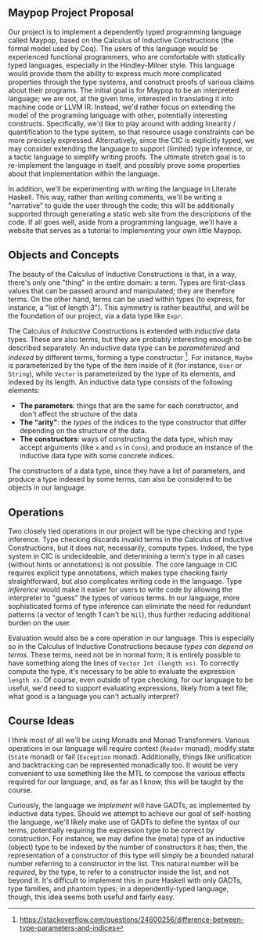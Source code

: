 ## Maypop Project Proposal
Our project is to implement a dependently typed programming language called Maypop, based on the Calculus of
Inductive Constructions (the formal model used by Coq). The users of this language would be experienced functional
programmers, who are comfortable with statically typed languages, especially in the Hindley-Milner style. This
language would provide them the ability to express much more complicated properties through the type systems, and
construct proofs of various claims about their programs. The initial goal is for Maypop to be an interpreted
language; we are not, at the given time, interested in translating it into machine code or LLVM IR. Instead,
we'd rather focus on extending the model of the programing language with other, potentially interesting constructs.
Specifically, we'd like to play around with adding linearity / quantification to the type system, so that resource
usage constraints can be more precisely expressed. Alternatively, since the CIC is explicitly typed, we may
consider extending the language to support (limited) type inference, or a tactic language to simplify writing
proofs. The ultimate stretch goal is to re-implement the language in itself, and possibly prove some properties
about that implementation within the language.

In addition, we'll be experimenting with writing the language in Literate Haskell. This way, rather than writing
comments, we'll be writing a "narrative" to guide the user through the code; this will be additionally supported
through generating a static web site from the descriptions of the code. If all goes well, aside from a programming
language, we'll have a website that serves as a tutorial to implementing your own little Maypop.

## Objects and Concepts
The beauty of the Calculus of Inductive Constructions is that, in a way, there's only one "thing" in the entire
domain: a term. Types are first-class values that can be passed around and manipulated; they are therefore terms.
On the other hand, terms can be used within types (to express, for instance, a "list of length 3"). This
symmetry is rather beautiful, and will be the foundation of our project, via a data type like `Expr`.

The Calculus of _Inductive_ Constructions is extended with _inductive_ data types. These are also terms, but
they are probably interesting enough to be described separately. An inductive data type can be _parameterized_
and _indexed_ by different terms, forming a type constructor [^1]. For instance, `Maybe` is parameterized
by the type of the item inside of it (for instance, `User` or `String`), while `Vector` is parameterized
by the type of its elements, and indexed by its length. An inductive data type consists of the following
elements:

* **The parameters**: things that are the same for each constructor, and don't affect the structure of the data 
* **The "arity"**: the _types_ of the indices to the type constructor that differ depending on the structure of the data.
* **The constructors**: ways of constructing the data type, which may accept arguments (like `x` and `xs` in `Cons`),
  and produce an instance of the inductive data type with some concrete indices.
  
The constructors of a data type, since they have a list of parameters, and produce a type indexed by some terms,
can also be considered to be objects in our language.
  
## Operations

Two closely tied operations in our project will be type checking and type inference.
Type checking discards invalid terms in the Calculus of Inductive Constructions, but it does not, necessarily, compute types.
Indeed, the type system in CIC is undecideable, and determining a term's type in all cases (without hints
or annotations) is not possible. The core language in CIC requires explicit type annotations, which makes
type checking fairly straightforward, but also complicates writing code in the language. Type _inference_
would make it easier for users to write code by allowing the interpreter to "guess" the types of various terms.
In our language, more sophisticated forms of type inference
can eliminate the need for redundant patterns (a vector of length 1 can't be `Nil`), thus further
reducing additional burden on the user.

Evaluation would also be a core operation in our language. This is especially so in the Calculus of Inductive Constructions
because _types can depend on terms_. These terms, need not be in normal form; it is entirely possible to have
something along the lines of `Vector Int (length xs)`. To correctly compute the type, it's necessary to be able
to evaluate the expression `length xs`. Of course, even outside of type checking, for our language to be useful,
we'd need to support evaluating expressions, likely from a text file; what good is a language you can't
actually interpret?

## Course Ideas
I think most of all we'll be using Monads and Monad Transformers. Various operations in our language will require
context (`Reader` monad), modify state (`State` monad) or fail (`Exception` monad). Additionally, things like
unification and backtracking can be represented monadically too. It would be very convenient to use something
like the MTL to compose the various effects required for our language, and, as far as I know, this will
be taught by the course.

Curiously, the language we _implement_ will have GADTs, as implemented by inductive data types.
Should we attempt to achieve our goal of self-hosting the language, we'll likely make use of GADTs
to define the syntax of our terms, potentially requiring the expression type to be correct by construction.
For instance, we may define the (meta) type of an inductive (object) type to be indexed by the number
of constructors it has; then, the representation of a constructor of this type will simply be a bounded natural number
referring to a constructor in the list. This natural number will be _required_, by the type, to
refer to a constructor inside the list, and not beyond it. It's difficult to implement this
in pure Haskell with only GADTs, type families, and phantom types; in a dependently-typed language,
though, this idea seems both useful and fairly easy.


[^1]: https://stackoverflow.com/questions/24600256/difference-between-type-parameters-and-indices
